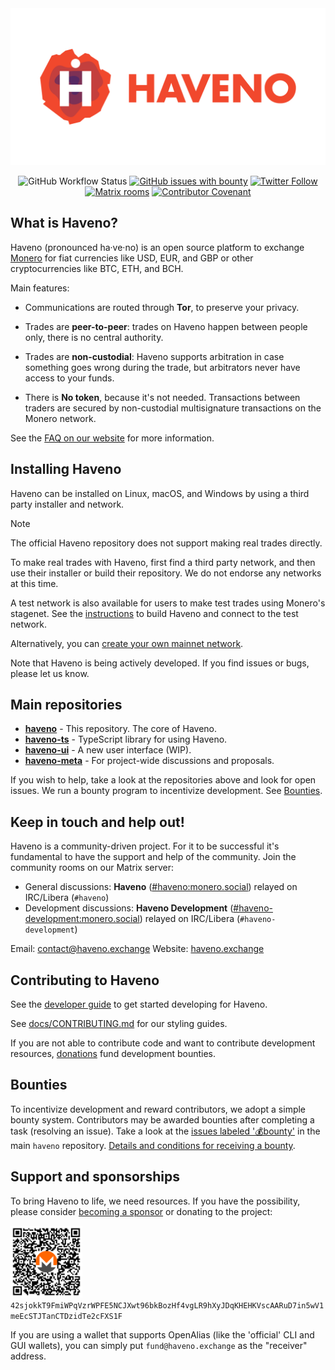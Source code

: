 <div align="center">
  <img src="https://raw.githubusercontent.com/haveno-dex/haveno-meta/721e52919b28b44d12b6e1e5dac57265f1c05cda/logo/haveno_logo_landscape.svg" alt="Haveno logo">

  ![GitHub Workflow Status](https://img.shields.io/github/actions/workflow/status/haveno-dex/haveno/build.yml?branch=master)
  [![GitHub issues with bounty](https://img.shields.io/github/issues-search/haveno-dex/haveno?color=%23fef2c0&label=Issues%20with%20bounties&query=is%3Aopen+is%3Aissue+label%3A%F0%9F%92%B0bounty)](https://github.com/haveno-dex/haveno/issues?q=is%3Aopen+is%3Aissue+label%3A%F0%9F%92%B0bounty)
  [![Twitter Follow](https://img.shields.io/twitter/follow/HavenoDEX?style=social)](https://twitter.com/havenodex)
  [![Matrix rooms](https://img.shields.io/badge/Matrix%20room-%23haveno-blue)](https://matrix.to/#/#haveno:monero.social) [![Contributor Covenant](https://img.shields.io/badge/Contributor%20Covenant-2.1-4baaaa.svg)](https://github.com/haveno-dex/.github/blob/master/CODE_OF_CONDUCT.md)
</div>

## What is Haveno?

Haveno (pronounced ha‧ve‧no) is an open source platform to exchange [Monero](https://getmonero.org) for fiat currencies like USD, EUR, and GBP or other cryptocurrencies like BTC, ETH, and BCH.

Main features:

- Communications are routed through **Tor**, to preserve your privacy.

- Trades are **peer-to-peer**: trades on Haveno happen between people only, there is no central authority.

- Trades are **non-custodial**: Haveno supports arbitration in case something goes wrong during the trade, but arbitrators never have access to your funds.

- There is **No token**, because it's not needed. Transactions between traders are secured by non-custodial multisignature transactions on the Monero network.

See the [FAQ on our website](https://haveno.exchange/faq/) for more information.

## Installing Haveno

Haveno can be installed on Linux, macOS, and Windows by using a third party installer and network.

> [!note]
> The official Haveno repository does not support making real trades directly.
> 
> To make real trades with Haveno, first find a third party network, and then use their installer or build their repository. We do not endorse any networks at this time.

A test network is also available for users to make test trades using Monero's stagenet. See the [instructions](https://github.com/haveno-dex/haveno/blob/master/docs/installing.md) to build Haveno and connect to the test network.

Alternatively, you can [create your own mainnet network](create-mainnet.md).

Note that Haveno is being actively developed. If you find issues or bugs, please let us know.

## Main repositories

- **[haveno](https://github.com/haveno-dex/haveno)** - This repository. The core of Haveno.
- **[haveno-ts](https://github.com/haveno-dex/haveno-ts)** - TypeScript library for using Haveno.
- **[haveno-ui](https://github.com/haveno-dex/haveno-ui)** - A new user interface (WIP).
- **[haveno-meta](https://github.com/haveno-dex/haveno-meta)** - For project-wide discussions and proposals.

If you wish to help, take a look at the repositories above and look for open issues. We run a bounty program to incentivize development. See [Bounties](#bounties).

## Keep in touch and help out!

Haveno is a community-driven project. For it to be successful it's fundamental to have the support and help of the community. Join the community rooms on our Matrix server:

- General discussions: **Haveno** ([#haveno:monero.social](https://matrix.to/#/#haveno:monero.social)) relayed on IRC/Libera (`#haveno`)
- Development discussions: **Haveno Development** ([#haveno-development:monero.social](https://matrix.to/#/#haveno-development:monero.social)) relayed on IRC/Libera (`#haveno-development`)

Email: contact@haveno.exchange
Website: [haveno.exchange](https://haveno.exchange)

## Contributing to Haveno

See the [developer guide](docs/developer-guide.md) to get started developing for Haveno.

See [docs/CONTRIBUTING.md](docs/CONTRIBUTING.md) for our styling guides.

If you are not able to contribute code and want to contribute development resources, [donations](#support-and-sponsorships) fund development bounties.

## Bounties

To incentivize development and reward contributors, we adopt a simple bounty system. Contributors may be awarded bounties after completing a task (resolving an issue). Take a look at the [issues labeled '💰bounty'](https://github.com/haveno-dex/haveno/issues?q=is%3Aopen+is%3Aissue+label%3A%F0%9F%92%B0bounty) in the main `haveno` repository. [Details and conditions for receiving a bounty](docs/bounties.md).

## Support and sponsorships

To bring Haveno to life, we need resources. If you have the possibility, please consider [becoming a sponsor](https://haveno.exchange/sponsors/) or donating to the project:

<p>
  <img src="https://raw.githubusercontent.com/haveno-dex/haveno/master/media/donate_monero.png" alt="Donate Monero" width="115" height="115"><br>
  <code>42sjokkT9FmiWPqVzrWPFE5NCJXwt96bkBozHf4vgLR9hXyJDqKHEHKVscAARuD7in5wV1meEcSTJTanCTDzidTe2cFXS1F</code>
</p>

If you are using a wallet that supports OpenAlias (like the 'official' CLI and GUI wallets), you can simply put `fund@haveno.exchange` as the "receiver" address.
